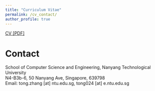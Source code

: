 ```yaml
---
title: "Curriculum Vitae"
permalink: /cv_contact/
author_profile: true
---
```


[CV [PDF]](https://xiaolan98.github.io/files/cv_ZHANG_Tong.pdf)

# Contact
School of Computer Science and Engineering, Nanyang Technological University<br>
N4-B3b-6, 50 Nanyang Ave,
Singapore, 639798<br>
Email: tong.zhang [at] ntu.edu.sg, tong024 [at] e.ntu.edu.sg
